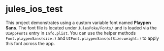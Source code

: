 # jules_ios_test

This project demonstrates using a custom variable font named **Playpen Sans**. The font file is located under `JulesPoke/Fonts/` and is loaded via the `UIAppFonts` entry in `Info.plist`. You can use the helper methods `Font.playpenSans(size:)` and `UIFont.playpenSans(ofSize:weight:)` to apply this font across the app.

